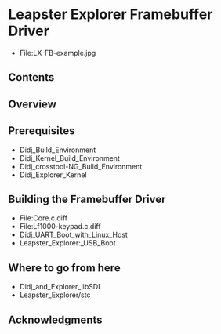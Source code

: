 # Leapster Explorer Framebuffer Driver
* File:LX-FB-example.jpg
## Contents
## Overview
## Prerequisites
* Didj_Build_Environment
* Didj_Kernel_Build_Environment
* Didj_crosstool-NG_Build_Environment
* Didj_Explorer_Kernel
## Building the Framebuffer Driver
* File:Core.c.diff
* File:Lf1000-keypad.c.diff
* Didj_UART_Boot_with_Linux_Host
* Leapster_Explorer:_USB_Boot
## Where to go from here
* Didj_and_Explorer_libSDL
* Leapster_Explorer/stc
## Acknowledgments
